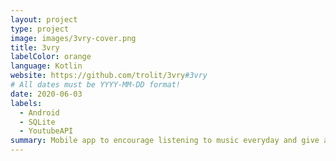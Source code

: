 ```yaml
---
layout: project
type: project
image: images/3vry-cover.png
title: 3vry
labelColor: orange
language: Kotlin
website: https://github.com/trolit/3vry#3vry
# All dates must be YYYY-MM-DD format!
date: 2020-06-03
labels:
  - Android
  - SQLite
  - YoutubeAPI
summary: Mobile app to encourage listening to music everyday and give a chance of finding something that wasn't heard before.
---
```

